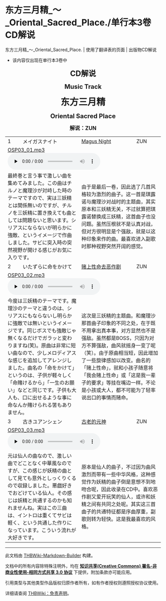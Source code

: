 # 东方三月精_～_Oriental_Sacred_Place./单行本3卷CD解说

<!-- source html: G:\repos\THBWiki-Markdown-Builder\THBWikiMarkdown\Temp\main\5\58\ns0%3A%E4%B8%9C%E6%96%B9%E4%B8%89%E6%9C%88%E7%B2%BE_%EF%BD%9E_Oriental_Sacred_Place%2E%2F%E5%8D%95%E8%A1%8C%E6%9C%AC3%E5%8D%B7CD%E8%A7%A3%E8%AF%B4.html -->

东方三月精_～_Oriental_Sacred_Place. | 使用了翻译表的页面 | 出版物CD解说

- 该内容仅出现在单行本3卷中

<center>
  
 **<big><big><big>CD解说</big></big></big>** 
  
  
  

 **<big><big>Music Track</big></big>** 
  
  
 **<big><big><big><big>东方三月精</big></big></big></big>** 
  
  
 **<big><big>Oriental Sacred Place</big></big>** 
  
  
 **<big>解说：ZUN</big>** 
  

</center>
  
  

  


<table><tbody><tr class="tt-header" id="=-1" data-pos="&#91;&quot;=&quot;,1&#93;"><td id="1" class="tt-category" lang="zh"><div class="poem">1</div></td><td class="tt-titleja" lang="ja"><div class="poem">メイガスナイト</div></td><td id="三月精O音乐名13-1" class="tt-titlezh" lang="zh"><div class="poem"><a href="./Magus_Night.md" title="Magus Night">Magus Night</a></div></td><td class="tt-composer" lang="zh"><div class="poem">ZUN</div></td></tr><tr class="tt-audio" id="=-2" data-pos="&#91;&quot;=&quot;,2&#93;"><td colspan="4" class="tt-mp3" lang="zh"><div class="poem"><a href="./文件-OSP03_01.mp3.md" title="文件:OSP03 01.mp3">OSP03_01.mp3</a><br><audio src="https://upload.thwiki.cc/c/cc/OSP03_01.mp3" loop="" controls="" preload="none"></audio></div></td></tr><tr class="tt-comment" id="=-3" data-pos="&#91;&quot;=&quot;,3&#93;"><td colspan="2" class="tt-ja" lang="ja"><div class="poem">最終巻と言う事で激しい曲を集めてみました。この曲はチルノと魔理沙が対峙した時のテーマですので、実は三妖精とは関係無いのですが、チルノを三妖精に置き換えても曲としては問題ないと思います。シリアスにならないが明らかに強敵、というイメージで作曲しました。サビに突入時の突然視野が開ける感じがお気に入りです。</div></td><td colspan="2" class="tt-zh" lang="zh"><div class="poem">由于是最后一卷，因此选了几首风格较为激烈的曲子。这一首是琪露诺与魔理沙对战时的主题曲，其实原本和三妖精无关，不过就算把琪露诺替换成三妖精，这首曲子也没问题。虽然压根就不是认真对战，但对方很明显是个强敌，就是以这种印象来作的曲。最喜欢进入副歌时那种视野突然开阔的感觉。<br></div></td></tr><tr class="tt-header" id="=-4" data-pos="&#91;&quot;=&quot;,4&#93;"><td id="2" class="tt-category" lang="zh"><div class="poem">2</div></td><td class="tt-titleja" lang="ja"><div class="poem">いたずらに命をかけて</div></td><td id="三月精O音乐名13-2" class="tt-titlezh" lang="zh"><div class="poem"><a href="./赌上性命去恶作剧.md" title="赌上性命去恶作剧">赌上性命去恶作剧</a></div></td><td class="tt-composer" lang="zh"><div class="poem">ZUN</div></td></tr><tr class="tt-audio" id="=-5" data-pos="&#91;&quot;=&quot;,5&#93;"><td colspan="4" class="tt-mp3" lang="zh"><div class="poem"><a href="./文件-OSP03_02.mp3.md" title="文件:OSP03 02.mp3">OSP03_02.mp3</a><br><audio src="https://upload.thwiki.cc/a/a5/OSP03_02.mp3" loop="" controls="" preload="none"></audio></div></td></tr><tr class="tt-comment" id="=-6" data-pos="&#91;&quot;=&quot;,6&#93;"><td colspan="2" class="tt-ja" lang="ja"><div class="poem">今度は三妖精のテーマです。魔理沙のテーマと違うのは、シリアスにもならないし明らかに強敵では無いというイメージです。同じボスでも強敵じゃ無くなるだけでガラッと変わりますね(笑)。原曲は非常に短い曲なので、少しメロディアスな感じを追加してアレンジしました。曲名の「命をかけて」というのは、子供が軽々しく「命賭けるから」「一生のお願い」などと同じです。子供も大人も、口に出せるような事に命なんか賭けられる筈もありません。</div></td><td colspan="2" class="tt-zh" lang="zh"><div class="poem">这次是三妖精的主题曲。和魔理沙那首曲子印象的不同之处，在于既不用拿出真本事，对方显然也不是强敌。虽然都是BOSS，只因为对方不算强敌，曲风就摇身一变了呢（笑）。由于原曲相当短，因此增加了一些旋律感加以改变。曲名的「赌上性命」，就和小孩子随意将「我会赌上性命」或「这是我一辈子的要求」等挂在嘴边一样。不论是小孩或大人，都不可能为了轻率说出口的事情而赌命。<br></div></td></tr><tr class="tt-header" id="=-7" data-pos="&#91;&quot;=&quot;,7&#93;"><td id="3" class="tt-category" lang="zh"><div class="poem">3</div></td><td class="tt-titleja" lang="ja"><div class="poem">古きユアンシェン</div></td><td id="三月精O音乐名13-3" class="tt-titlezh" lang="zh"><div class="poem"><a href="./古老的元神.md" title="古老的元神">古老的元神</a></div></td><td class="tt-composer" lang="zh"><div class="poem">ZUN</div></td></tr><tr class="tt-audio" id="=-8" data-pos="&#91;&quot;=&quot;,8&#93;"><td colspan="4" class="tt-mp3" lang="zh"><div class="poem"><a href="./文件-OSP03_03.mp3.md" title="文件:OSP03 03.mp3">OSP03_03.mp3</a><br><audio src="https://upload.thwiki.cc/5/55/OSP03_03.mp3" loop="" controls="" preload="none"></audio></div></td></tr><tr class="tt-comment" id="=-9" data-pos="&#91;&quot;=&quot;,9&#93;"><td colspan="2" class="tt-ja" lang="ja"><div class="poem">元は仙人の曲なので、激しい曲でどことなく中華風なのですが、この感じが妖精の曲として見ても意外としっくりくるので収録しました。悪戯好きでおどけている仙人。その感じは妖精と共通するのかも知れませんね。実はこの三曲は、イントロは重くてサビは軽く、という共通した作りになっています。こういう流れが大好きです。</div></td><td colspan="2" class="tt-zh" lang="zh"><div class="poem">原本是仙人的曲子，不过因为曲风激烈而带有一些中华风格，这种感觉作为妖精的曲子倒是意想不到地吻合呢，因此收录在CD中。喜欢恶作剧又爱开玩笑的仙人，或许和妖精之间有共同之处呢。其实这三首曲子的共通特征都是序曲厚重，副歌则转为轻快。这是我最喜欢的风格。</div></td></tr></tbody></table>


  
  

  





---

此文档由 [THBWiki-Markdown-Builder](https://github.com/Delsin-Yu/THBWiki-Markdown-Builder) 构建。

文档中的所有内容除特殊注明外，均在 [**知识共享(Creative Commons) 署名-非商业性使用-相同方式共享 3.0 协议**](https://creativecommons.org/licenses/by-sa/3.0/deed.zh-hans) 下提供，附加条款亦可能应用。

引用类型与其他类型作品版权归原作者所有，如有作者授权则遵照授权协议使用。

详细请查阅 [THBWiki：免责声明](https://thbwiki.cc/THBWiki:%E5%85%8D%E8%B4%A3%E5%A3%B0%E6%98%8E)。

